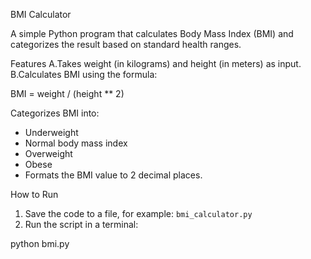 BMI Calculator

A simple Python program that calculates Body Mass Index (BMI) and categorizes the result based on standard health ranges.

Features
A.Takes weight (in kilograms) and height (in meters) as input.
B.Calculates BMI using the formula:

BMI = weight / (height ** 2)

Categorizes BMI into:
- Underweight
- Normal body mass index
- Overweight
- Obese
- Formats the BMI value to 2 decimal places.

How to Run
1. Save the code to a file, for example: `bmi_calculator.py`
2. Run the script in a terminal:

python bmi.py
